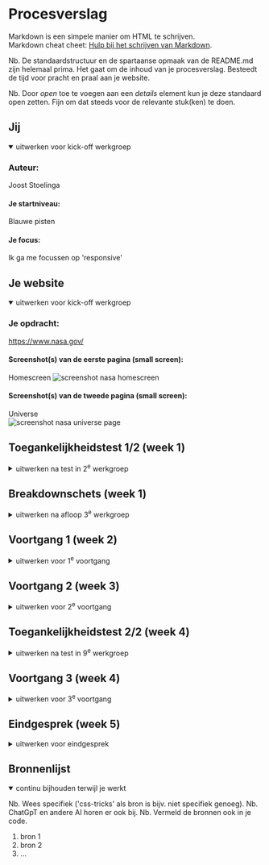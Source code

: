 # Procesverslag
Markdown is een simpele manier om HTML te schrijven.  
Markdown cheat cheet: [Hulp bij het schrijven van Markdown](https://github.com/adam-p/markdown-here/wiki/Markdown-Cheatsheet).

Nb. De standaardstructuur en de spartaanse opmaak van de README.md zijn helemaal prima. Het gaat om de inhoud van je procesverslag. Besteedt de tijd voor pracht en praal aan je website.

Nb. Door *open* toe te voegen aan een *details* element kun je deze standaard open zetten. Fijn om dat steeds voor de relevante stuk(ken) te doen.





## Jij

<details open>
  <summary>uitwerken voor kick-off werkgroep</summary>

  ### Auteur:
  Joost Stoelinga

  #### Je startniveau:
  Blauwe pisten

  #### Je focus:
  Ik ga me focussen op 'responsive'
 
</details>





## Je website

<details open>
  <summary>uitwerken voor kick-off werkgroep</summary>

  ### Je opdracht:
  https://www.nasa.gov/

  #### Screenshot(s) van de eerste pagina (small screen): 
  Homescreen 
  <img src="readme-images/NasaHomePage.png/" width="375px" alt="screenshot nasa homescreen">

  #### Screenshot(s) van de tweede pagina (small screen):
  Universe  
  <img src="readme-images/NasaUniversePage.png" width="375px" alt="screenshot nasa universe page">
 
</details>



## Toegankelijkheidstest 1/2 (week 1)

<details>
  <summary>uitwerken na test in 2<sup>e</sup> werkgroep</summary>

  ### Bevindingen
  Lijst met je bevindingen die in de test naar voren kwamen:

Content

Het is hier en daar nodig om lastige tekst en woorden te gebruiken om de content te duiden die word weergegeven op de website. Dit zit hem in de wetenschappelijke aard van de pagina. Verder vind ik het niet echt toegankelijk dat er images gebruikt worden als link. Voor de images is wel een alternatieve link beschikbaar maar het had extra toegankelijk geweest.

Global code

Ik heb via [validator W3c](https://validator.w3.org/nu/?doc=https%3A%2F%2Fwww.nasa.gov%2F) de website van NASA gevalideerd en hieruit bleek dat er 318 error’s stonden in de HTML en CSS van de website. Verder had ik zelf niet veel aan te merken op de Global code.

Keyboard

Geen notes

Mobile & Touch

Geen notes

Headings

De Headings op de NASA website kloppen niet helemaal. Zo kon in nergens een H1 vonden (vermoedelijk de IMG van het logo). Verder kwam ik enkel H2 elementen tegen en geen H1 of H2.

Lists

Geen notes

Images

Op het gebied van de Images is de website van NASA ook niet compatibel met de W3c standaard. Zo heb ik gezien dat de Alt omschrijving vaak wel aanwezig is maar geen duidelijke omschrijving geeft van de content. Bijvoorbeeld, er stond een afbeelding van een berg met daarbij de Alt text: Tips for star viewing from NASA. Verder stond er geen text in images. Alleen worder er wel veel images als linkjes gebruikt.

Media (Video & Audio)

Ik heb niet veel video’s of audio elementen gevonden op de website van NASA maar waar ze wel gebruikt werden stonden de animaties vaak wel op autoplay. Wanneer dit gebeurde konden deze wel gepauzeerd worden. 

Controls

Op het gebied van controls was ik wel vrij tevreden over de toegankelijkheid. Alleen de IMG’s als links die ik al eerder aanhield zijn niet top.

Appearance

De website van NASA bied geen light & Dark mode of high-contrast mode aan. De 200% increase zoom ziet er wel goed uit.

Animations

De animaties die gebruikt werden op de website zijn subtiel en te pauzeren.

</details>



## Breakdownschets (week 1)

<details>
  <summary>uitwerken na afloop 3<sup>e</sup> werkgroep</summary>

  ### de hele pagina: 
  <img src="readme-images/dummy-plaatje.jpg" width="375px" alt="breakdown van de hele pagina">

  ### dynamisch deel (bijv menu): 
  <img src="readme-images/dummy-plaatje.jpg" width="375px" alt="breakdown van een dynamisch deel">

  ### wellicht nog een dynamisch deel (bijv filter): 
  <img src="readme-images/dummy-plaatje.jpg" width="375px" alt="breakdown van nog een dynamisch deel">

</details>





## Voortgang 1 (week 2)

<details>
  <summary>uitwerken voor 1<sup>e</sup> voortgang</summary>

  ### Stand van zaken
  - ik heb in de footer de HTML opgeschoond en zodat ik deze beter kan aanspreken in CSS. Voorheen had ik gebruik gemaakt van articles, ul en li. Nu heb ik het alsnog gedaan met ul en li items maar deze zijn nu als child van de section gestructureerd.

  ### Agenda voor meeting
  samen met je groepje opstellen

student 1 (Ik zelf)
- kijken naar de vormgeving van mijn header en footer.
- een gradient toevoegen op mijn images waardoor de tekst beter te lezen is.
- een responsive carousel maken

Student 2 (Julia van Walderveen)
- youtube filmpje
- moet mijn hele footer uitgewerkt

Student 3 (Melissa Aksoy)
- checken of mijn HTML juist is en wat ik kan verbeteren. als er tijd is, kijkje naar hoe ik css zou moeten uitwerken


  ### Verslag van meeting
  hier na afloop snel de uitkomsten van de meeting vastleggen

  - punt 1
  - punt 2
  - nog een punt
  - ...

</details>





## Voortgang 2 (week 3)

<details>
  <summary>uitwerken voor 2<sup>e</sup> voortgang</summary>

  ### Stand van zaken
  hier dit ging goed & dit was lastig (neem ook screenshots op van delen van je website en code)


  ### Agenda voor meeting
  samen met je groepje opstellen

  | student 1      | student 2          | student 3    | student 4        |
  | ---            | ---                | ---          | ---              |
  | dit bespreken  | en dit             | en ik dit    | en dan ik dat    |
  | en dat ook nog | dit als er tijd is | nog een punt | dit wil ik zeker |
  | ...            | ...                | ...          | ...              |


  ### Verslag van meeting
  hier na afloop snel de uitkomsten van de meeting vastleggen

  - punt 1
  - punt 2
  - nog een punt
- ...

</details>





## Toegankelijkheidstest 2/2 (week 4)

<details>
  <summary>uitwerken na test in 9<sup>e</sup> werkgroep</summary>

  ### Bevindingen
  Lijst met je bevindingen die in de test naar voren kwamen (geef ook aan wat er verbeterd is):

</details>





## Voortgang 3 (week 4)

<details>
  <summary>uitwerken voor 3<sup>e</sup> voortgang</summary>

  ### Stand van zaken
  hier dit ging goed & dit was lastig (neem ook screenshots op van delen van je website en code)


  ### Agenda voor meeting
  samen met je groepje opstellen

  | student 1      | student 2          | student 3    | student 4        |
  | ---            | ---                | ---          | ---              |
  | dit bespreken  | en dit             | en ik dit    | en dan ik dat    |
  | en dat ook nog | dit als er tijd is | nog een punt | dit wil ik zeker |
  | ...            | ...                | ...          | ...              |


  ### Verslag van meeting
  hier na afloop snel de uitkomsten van de meeting vastleggen

  - punt 1
  - punt 2
  - nog een punt
  - ...

</details>





## Eindgesprek (week 5)

<details>
  <summary>uitwerken voor eindgesprek</summary>

  ### Je uitkomst - karakteristiek screenshots:
  <img src="readme-images/dummy-plaatje.jpg" width="375px" alt="uitomst opdracht 1">


  ### Dit ging goed/Heb ik geleerd: 
  Korte omschrijving met plaatjes

  <img src="readme-images/dummy-plaatje.jpg" width="375px" alt="top">


  ### Dit was lastig/Is niet gelukt:
  Korte omschrijving met plaatjes

  <img src="readme-images/dummy-plaatje.jpg" width="375px" alt="bummer">
</details>





## Bronnenlijst

<details open>
  <summary>continu bijhouden terwijl je werkt</summary>

  Nb. Wees specifiek ('css-tricks' als bron is bijv. niet specifiek genoeg). 
  Nb. ChatGpT en andere AI horen er ook bij.
  Nb. Vermeld de bronnen ook in je code.

  1. bron 1
  2. bron 2
  3. ...

</details>